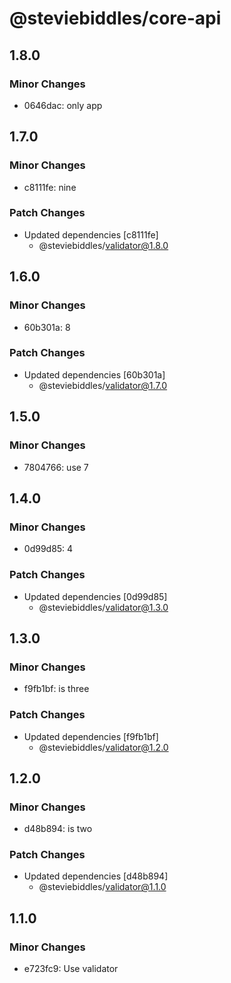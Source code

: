 # @steviebiddles/core-api

## 1.8.0

### Minor Changes

- 0646dac: only app

## 1.7.0

### Minor Changes

- c8111fe: nine

### Patch Changes

- Updated dependencies [c8111fe]
  - @steviebiddles/validator@1.8.0

## 1.6.0

### Minor Changes

- 60b301a: 8

### Patch Changes

- Updated dependencies [60b301a]
  - @steviebiddles/validator@1.7.0

## 1.5.0

### Minor Changes

- 7804766: use 7

## 1.4.0

### Minor Changes

- 0d99d85: 4

### Patch Changes

- Updated dependencies [0d99d85]
  - @steviebiddles/validator@1.3.0

## 1.3.0

### Minor Changes

- f9fb1bf: is three

### Patch Changes

- Updated dependencies [f9fb1bf]
  - @steviebiddles/validator@1.2.0

## 1.2.0

### Minor Changes

- d48b894: is two

### Patch Changes

- Updated dependencies [d48b894]
  - @steviebiddles/validator@1.1.0

## 1.1.0

### Minor Changes

- e723fc9: Use validator
